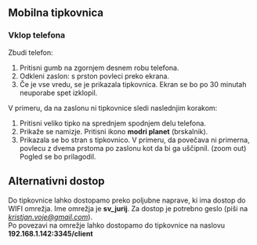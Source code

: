 ## Mobilna tipkovnica ##  

### Vklop telefona ###
Zbudi telefon:
1. Pritisni gumb na zgornjem desnem robu telefona.  
2. Odkleni zaslon: s prston povleci preko ekrana.
3. Če je vse vredu, se je prikazala tipkovnica. Ekran se bo po 30 minutah neuporabe spet izklopil.  

V primeru, da na zaslonu ni tipkovnice sledi naslednjim korakom:
1. Pritisni veliko tipko na sprednjem spodnjem delu telefona. 
2. Prikaže se namizje. Pritisni ikono **modri planet** (brskalnik). 
3. Prikazala se bo stran s tipkovnico. V primeru, da povečava ni primerna, povlecu z dvema prstoma po zaslonu kot da bi ga uščipnil. (zoom out) Pogled se bo prilagodil.  

## Alternativni dostop ##
Do tipkovnice lahko dostopamo preko poljubne naprave, ki ima dostop do WIFI omrežja. Ime omrežja je **sv_jurij**. Za dostop je potrebno geslo (piši na *kristjan.voje@gmail.com*).  
Po povezavi na omrežje lahko dostopamo do tipkovnice na naslovu **192.168.1.142:3345/client**  